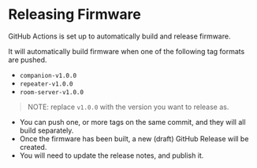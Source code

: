 # Releasing Firmware

GitHub Actions is set up to automatically build and release firmware.

It will automatically build firmware when one of the following tag formats are pushed.

- `companion-v1.0.0`
- `repeater-v1.0.0`
- `room-server-v1.0.0`

> NOTE: replace `v1.0.0` with the version you want to release as.

- You can push one, or more tags on the same commit, and they will all build separately.
- Once the firmware has been built, a new (draft) GitHub Release will be created.
- You will need to update the release notes, and publish it.
